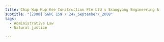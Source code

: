 ```yaml
---
title: Chip Hup Hup Kee Construction Pte Ltd v Ssangyong Engineering & Construction Co Ltd 
subtitle: "[2008] SGHC 159 / 24\_September\_2008"
tags:
  - Administrative Law
  - Natural justice

---
```


